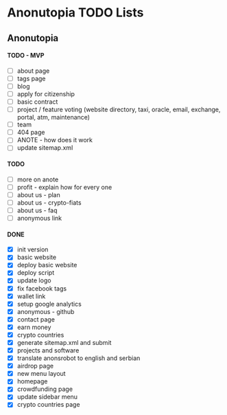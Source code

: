 # Anonutopia TODO Lists

## Anonutopia

#### TODO - MVP

- [ ] about page
- [ ] tags page
- [ ] blog
- [ ] apply for citizenship
- [ ] basic contract
- [ ] project / feature voting (website directory, taxi, oracle, email, exchange, portal, atm, maintenance)
- [ ] team
- [ ] 404 page
- [ ] ANOTE - how does it work
- [ ] update sitemap.xml

#### TODO

- [ ] more on anote
- [ ] profit - explain how for every one
- [ ] about us - plan
- [ ] about us - crypto-fiats
- [ ] about us - faq
- [ ] anonymous link

#### DONE

- [x] init version
- [x] basic website
- [x] deploy basic website
- [x] deploy script
- [x] update logo
- [x] fix facebook tags
- [x] wallet link
- [x] setup google analytics
- [x] anonymous - github
- [x] contact page
- [x] earn money
- [x] crypto countries
- [x] generate sitemap.xml and submit
- [x] projects and software
- [x] translate anonsrobot to english and serbian
- [x] airdrop page
- [x] new menu layout
- [x] homepage
- [x] crowdfunding page
- [x] update sidebar menu
- [x] crypto countries page
